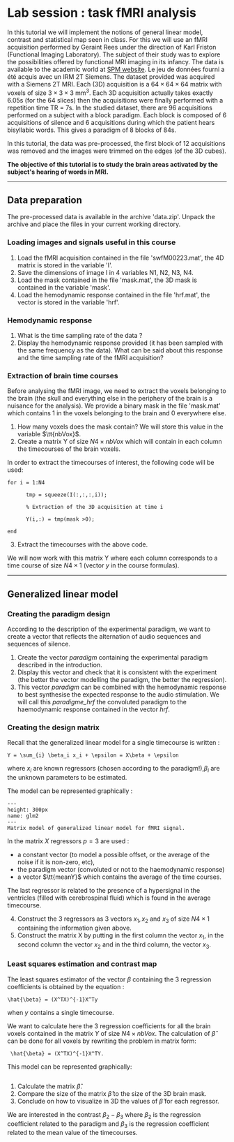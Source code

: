 # Lab session : task fMRI analysis

In this tutorial we will implement the notions of general linear model, contrast and statistical map seen in class. For this we will use an fMRI acquisition performed by Geraint Rees under the direction of Karl Friston (Functional Imaging Laboratory). The subject of their study was to explore the possibilities offered by functional MRI imaging in its infancy. The data is available to the academic world at  [SPM website](http://www.fil.ion.ucl.ac.uk/spm/data/auditory/). Le jeu de données fourni a été acquis avec un IRM 2T Siemens. The dataset provided was acquired with a Siemens 2T MRI. Each (3D) acquisition is a $64\times 64\times 64$ matrix with voxels of size  $3 \times 3 \times 3$ mm$^3$. Each 3D acquisition actually takes exactly 6.05s (for the 64 slices) then the acquisitions were finally performed with a repetition time TR = 7s. In the studied dataset, there are 96 acquisitions performed on a subject with a block paradigm.  Each block is composed of 6 acquisitions of silence and 6 acquisitions during which the patient hears bisyllabic words. This gives a paradigm of 8 blocks of 84s.

In this tutorial, the data was pre-processed, the first block of 12 acquisitions was removed and the images were trimmed on the edges (of the 3D cubes).

**The objective of this tutorial is to study the brain areas activated by the subject's hearing of words in MRI.**

---


## Data preparation

The pre-processed data is available in the archive 'data.zip'. Unpack the archive and place the files in your current working directory.

### Loading images and signals useful in this course

1. Load the fMRI acquisition contained in the file 'swfM00223.mat', the 4D matrix is stored in the variable 'I'.
2.  Save the dimensions of image I in 4 variables N1, N2, N3, N4.
3. Load the mask contained in the file 'mask.mat', the 3D mask is contained in the variable 'mask'.
4.  Load the hemodynamic response contained in the file 'hrf.mat', the vector is stored in the variable 'hrf'.


### Hemodynamic response

1. What is the time sampling rate of the data ?
2.  Display the hemodynamic response provided (it has been sampled with the same frequency as the data). What can be said about this response and the time sampling rate of the fMRI acquisition?

### Extraction of brain time courses

Before analysing the fMRI image, we need to extract the voxels belonging to the brain (the skull and everything else in the periphery of the brain is a nuisance for the analysis). We provide a binary mask in the file 'mask.mat' which contains 1 in the voxels belonging to the brain and 0 everywhere else.


1. How many voxels does the mask contain? We will store this value in the variable  $\tt{nbVox}$.
2. Create a matrix Y of size $N4 \times nbVox$ which will contain in each column the timecourses of the brain voxels.

In order to extract the timecourses of interest, the following code will be used:

	for i = 1:N4

	      tmp = squeeze(I(:,:,:,i));

	      % Extraction of the 3D acquisition at time i

	      Y(i,:) = tmp(mask >0);

	end

3. Extract the timecourses with the above code.


We will now work with this matrix Y where each column corresponds to a time course of size $N4\times 1$ (vector $y$ in the course formulas).

---
## Generalized linear model

### Creating the paradigm design

According to the description of the experimental paradigm, we want to create a vector that reflects the alternation of audio sequences and sequences of silence.

1. Create the vector *paradigm* containing the experimental paradigm described in the introduction.
2. Display this vector and check that it is consistent with the experiment (the better the vector modelling the paradigm, the better the regression).
3. This vector *paradigm* can be combined with the hemodynamic response to best synthesise the expected response to the audio stimulation. We will call this *paradigme_hrf* the convoluted paradigm to the haemodynamic response contained in the vector *hrf*.


### Creating the design matrix

Recall that the generalized linear model for a single timecourse is written :
```{math}
Y = \sum_{i} \beta_i x_i + \epsilon = X\beta + \epsilon
```
where $x_i$ are known regressors (chosen according to the paradigm!),$\beta_i$ are the unknown parameters to be estimated.


The model can be represented graphically :
```{figure} /images/GLM.png
---
height: 300px
name: glm2
---
Matrix model of generalized linear model for fMRI signal.
```

In the matrix  $X$  regressors $p = 3$ are used :
* a constant vector (to model a possible offset, or the average of the noise if it is non-zero, etc),
* the paradigm vector (convoluted or not to the haemodynamic response)
* a vector $\tt{meanY}$ which contains the average of the time courses.


The last regressor is related to the presence of a hypersignal in the ventricles (filled with cerebrospinal fluid) which is found in the average timecourse.

4. Construct the 3 regressors as 3 vectors $x_1, x_2$ and $x_3$ of size $N4 \times 1$ containing the information given above.
5. Construct the matrix X by putting in the first column the vector $x_1$, in the second column the vector $x_2$ and in the third column, the vector $x_3$.


### Least squares estimation and contrast map

The least squares estimator of the vector $\beta$ containing the 3 regression coefficients is obtained by the equation :
```{math}
\hat{\beta} = (X^TX)^{-1}X^Ty
```
when $y$ contains a single timecourse.

We want to calculate here the 3 regression coefficients for all the brain voxels contained in the matrix  $Y$ of size $N4\times nbVox$. The calculation of $\hat{\beta}$ can be done for all voxels by rewriting the problem in matrix form:
```{math}
 \hat{\beta} = (X^TX)^{-1}X^TY.
```
This model can be represented graphically:
```{figure} /images/glm3.png
```

1. Calculate the matrix $\hat{\beta}$.
2. Compare the size of the matrix $\hat{\beta}$ to the size of the 3D brain mask.
3. Conclude on how to visualize in 3D the values of $\hat{\beta}$ for each regressor.


We are interested in the contrast $\beta_2 - \beta_3$ where $\beta_2$ is the regression coefficient related to the paradigm and  $\beta_3$ is the regression coefficient related to the mean value of the timecourses.






